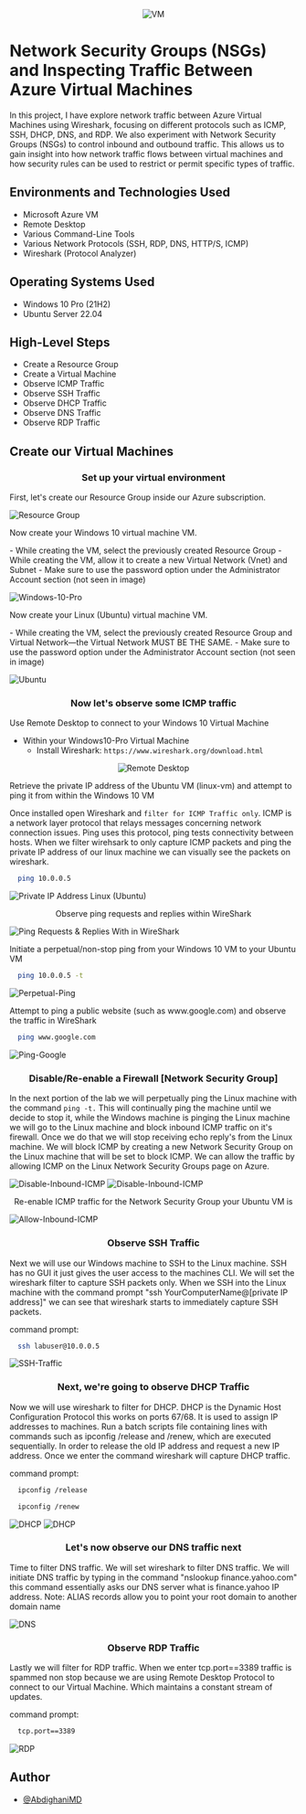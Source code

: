 <center>

  ![VM](./assets/Traffic_Examination.png)
</center>
  


# **Network Security Groups (NSGs) and Inspecting Traffic Between Azure Virtual Machines**

In this project, I have explore network traffic between Azure Virtual Machines using Wireshark, focusing on different protocols such as ICMP, SSH, DHCP, DNS, and RDP. We also experiment with Network Security Groups (NSGs) to control inbound and outbound traffic. This allows us to gain insight into how network traffic flows between virtual machines and how security rules can be used to restrict or permit specific types of traffic.
<br/>

<h2>Environments and Technologies Used</h2>

- Microsoft Azure VM
- Remote Desktop
- Various Command-Line Tools
- Various Network Protocols (SSH, RDP, DNS, HTTP/S, ICMP)
- Wireshark (Protocol Analyzer)

<h2>Operating Systems Used </h2>

- Windows 10 Pro (21H2)
- Ubuntu Server 22.04

<h2>High-Level Steps</h2>

- Create a Resource Group
- Create a Virtual Machine
- Observe ICMP Traffic
- Observe SSH Traffic
- Observe DHCP Traffic
- Observe DNS Traffic
- Observe RDP Traffic

<h2>Create our Virtual Machines</h2>

<h3 align="center">
Set up your virtual environment
</h3>

<p>First, let's create our Resource Group inside our Azure subscription.</p>

![Resource Group](./assets/createResourceGroup.png)

<p>Now create your Windows 10 virtual machine VM.</p>
    - While creating the VM, select the previously created Resource Group
    - While creating the VM, allow it to create a new Virtual Network (Vnet) and Subnet
    - Make sure to use the password option under the Administrator Account section (not seen in image)

![Windows-10-Pro](./assets/windowsPro10_VM.png)

<p>Now create your Linux (Ubuntu) virtual machine VM.</p>
    - While creating the VM, select the previously created Resource Group and Virtual Network—the Virtual Network MUST BE THE SAME.
    - Make sure to use the password option under the Administrator Account section (not seen in image)

![Ubuntu](./assets/Linux_Ubuntu.png)

<h3 align="center">
Now let's observe some ICMP traffic
</h3>

<p> Use Remote Desktop to connect to your Windows 10 Virtual Machine </p>

- Within your Windows10-Pro Virtual Machine
  - Install Wireshark: `https://www.wireshark.org/download.html`

<center>
  
  ![Remote Desktop](./assets/RDC.png)
</center>

<p> Retrieve the private IP address of the Ubuntu VM (linux-vm) and attempt to ping it from within the Windows 10 VM
</p>

<p>

Once installed open Wireshark and `filter for ICMP Traffic only`. ICMP is a network layer protocol that relays messages concerning network connection issues. Ping uses this protocol, ping tests connectivity between hosts. 
When we filter wirehsark to only capture ICMP packets and ping the private IP address of our linux machine we can visually see the packets on wireshark.
</p>

```bash
  ping 10.0.0.5
```

![Private IP Address Linux (Ubuntu)](./assets/privateI_IP_ubuntu_VM.png)

<p align="center"> Observe ping requests and replies within WireShark</p>

![Ping Requests & Replies With in WireShark](./assets/pingLinux.png)

<p>Initiate a perpetual/non-stop ping from your Windows 10 VM to your Ubuntu VM</p>

```bash
  ping 10.0.0.5 -t
```
![Perpetual-Ping](./assets/perpetualPing.png)

<p>Attempt to ping a public website (such as www.google.com) and observe the traffic in WireShark</p>

```bash
  ping www.google.com
```
![Ping-Google](./assets/pingGoogle.png)


<h3 align="center">
Disable/Re-enable a Firewall [Network Security Group]
</h3>

<p>

In the next portion of the lab we will perpetually ping the Linux machine with the command `ping -t.` This will continually ping the machine until we decide to stop it, while the Windows machine is pinging the Linux machine we will go to the Linux machine and block inbound ICMP traffic on it's firewall. Once we do that we will stop receiving echo reply's from the Linux machine. We will block ICMP by creating a new Network Security Group on the Linux machine that will be set to block ICMP. We can allow the traffic by allowing ICMP on the Linux Network Security Groups page on Azure.
</p>

![Disable-Inbound-ICMP](./assets/disableInboundICMPTraffic1.png)
![Disable-Inbound-ICMP](./assets/disableInboundICMPTraffic.png)

<p align="center">Re-enable ICMP traffic for the Network Security Group your Ubuntu VM is</p>

![Allow-Inbound-ICMP](./assets/allowInboundICMPTraffic.png)

<h3 align="center">
Observe SSH Traffic
</h3>
<p>
Next we will use our Windows machine to SSH to the Linux machine. SSH has no GUI it just gives the user access to the machines CLI. We will set the wireshark filter to capture SSH packets only. When we SSH into the Linux machine with the command prompt "ssh YourComputerName@[private IP address]" we can see that wireshark starts to immediately capture SSH packets.
</p>

command prompt: 
```bash
  ssh labuser@10.0.0.5
```
![SSH-Traffic](./assets/sshTraffic.png)


<h3 align="center">
Next, we're going to observe DHCP Traffic
</h3>

<p>
Now we will use wireshark to filter for DHCP. DHCP is the Dynamic Host Configuration Protocol this works on ports 67/68. It is used to assign IP addresses to machines. Run a batch scripts file containing lines with commands such as ipconfig /release and /renew, which are executed sequentially. In order to release the old IP address and request a new IP address. Once we enter the command wireshark will capture DHCP traffic.
</p>

command prompt: 
```bash
  ipconfig /release
```
```bash
  ipconfig /renew
```

![DHCP](./assets/dhcpScript.png)
![DHCP](./assets/dhcpTraffic.png)


<h3 align="center">
Let's now observe our DNS traffic next
</h3>

<p>
Time to filter DNS traffic. We will set wireshark to filter DNS traffic. We will initiate DNS traffic by typing in the command "nslookup finance.yahoo.com" this command essentially asks our DNS server what is finance.yahoo IP address. 
Note: ALIAS records allow you to point your root domain to another domain name
</p>

![DNS](./assets/DNS.png)

<h3 align="center">
Observe RDP Traffic
</h3>

<p>
Lastly we will filter for RDP traffic. When we enter tcp.port==3389 traffic is spammed non stop because we are using Remote Desktop Protocol to connect to our Virtual Machine. Which maintains a constant stream of updates.
</p>

command prompt: 
```bash
  tcp.port==3389
```

![RDP](./assets/RDP_Traffic.png)


## Author

- [@AbdighaniMD](https://github.com/AbdighaniMD)
